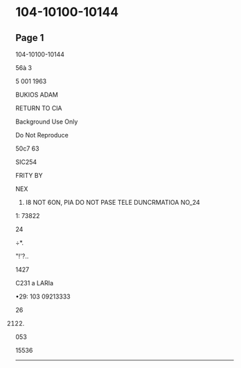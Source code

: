 # 104-10100-10144

## Page 1

104-10100-10144

56à 3

5 001 1963

BUKIOS ADAM

RETURN TO CIA

Background Use Only

Do Not Reproduce

50c7 63

SIC254

FRITY BY

NEX

1. I8 NOT 6ON, PIA DO NOT PASE TELE DUNCRMATIOA NO_24

1: 73822

24

÷*.

"!'?..

1427

C231 a LARIa

•29: 103 09213333

26

2122)

053

15536

---

